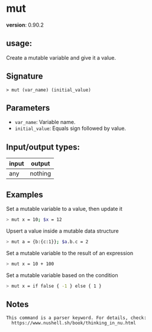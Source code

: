 # mut

**version**: 0.90.2

## **usage**:

Create a mutable variable and give it a value.

## Signature

`> mut (var_name) (initial_value)`

## Parameters

- `var_name`: Variable name.
- `initial_value`: Equals sign followed by value.

## Input/output types:

| input | output  |
| ----- | ------- |
| any   | nothing |

## Examples

Set a mutable variable to a value, then update it

```bash
> mut x = 10; $x = 12
```

Upsert a value inside a mutable data structure

```bash
> mut a = {b:{c:1}}; $a.b.c = 2
```

Set a mutable variable to the result of an expression

```bash
> mut x = 10 + 100
```

Set a mutable variable based on the condition

```bash
> mut x = if false { -1 } else { 1 }
```

## Notes

```text
This command is a parser keyword. For details, check:
  https://www.nushell.sh/book/thinking_in_nu.html
```
